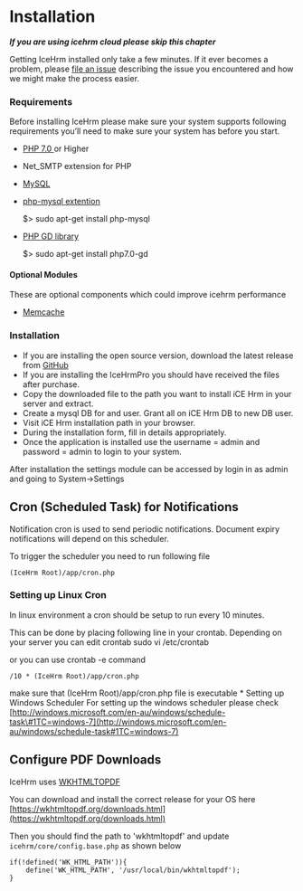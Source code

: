 # Installation

_**If you are using icehrm cloud please skip this chapter**_

Getting IceHrm installed only take a few minutes. If it ever becomes a problem, please [file an issue](https://github.com/gamonoid/icehrm/issues/new) describing the issue you encountered and how we might make the process easier.

### Requirements <a id="requirements"></a>

Before installing IceHrm please make sure your system supports following requirements you’ll need to make sure your system has before you start.

* [PHP 7.0 ](http://php.net/)or Higher
* Net\_SMTP extension for PHP
* [MySQL](http://dev.mysql.com/downloads/)
* [php-mysql extention](http://php.net/manual/en/mysqli.installation.php)

  $&gt; sudo apt-get install php-mysql

* [PHP GD library](http://php.net/manual/en/mysqli.installation.php)

  $&gt; sudo apt-get install php7.0-gd

#### Optional Modules <a id="optional-modules"></a>

These are optional components which could improve icehrm performance

* [Memcache](https://www.digitalocean.com/community/tutorials/how-to-install-and-use-memcache-on-ubuntu-14-04)

### Installation <a id="installation"></a>

* If you are installing the open source version, download the latest release from [GitHub](https://github.com/gamonoid/icehrm/releases/latest)
* If you are installing the IceHrmPro you should have received the files after purchase.
* Copy the downloaded file to the path you want to install iCE Hrm in your server and extract.
* Create a mysql DB for and user. Grant all on iCE Hrm DB to new DB user.
* Visit iCE Hrm installation path in your browser.
* During the installation form, fill in details appropriately.
* Once the application is installed use the username = admin and password = admin to login to your system.

After installation the settings module can be accessed by login in as admin and going to System-&gt;Settings

## Cron \(Scheduled Task\) for Notifications

Notification cron is used to send periodic notifications. Document expiry notifications will depend on this scheduler.

To trigger the scheduler you need to run following file

```text
(IceHrm Root)/app/cron.php
```

### Setting up Linux Cron

In linux environment a cron should be setup to run every 10 minutes.

This can be done by placing following line in your crontab. Depending on your server you can edit crontab sudo vi /etc/crontab

or you can use crontab -e command

```text
/10 * (IceHrm Root)/app/cron.php
```

make sure that \(IceHrm Root\)/app/cron.php file is executable \* Setting up Windows Scheduler For setting up the windows scheduler please check [http://windows.microsoft.com/en-au/windows/schedule-task\#1TC=windows-7](http://windows.microsoft.com/en-au/windows/schedule-task#1TC=windows-7)

## Configure PDF Downloads

IceHrm uses [WKHTMLTOPDF](https://wkhtmltopdf.org/index.html)

You can download and install the correct release for your OS here [https://wkhtmltopdf.org/downloads.html](https://wkhtmltopdf.org/downloads.html)

Then you should find the path to 'wkhtmltopdf' and update `icehrm/core/config.base.php` as shown below

```text
if(!defined('WK_HTML_PATH')){
    define('WK_HTML_PATH', '/usr/local/bin/wkhtmltopdf');
}
```

